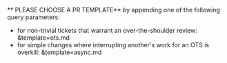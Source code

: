 ** PLEASE CHOOSE A PR TEMPLATE** by appending one of the following query parameters:
- for non-trivial tickets that warrant an over-the-shoulder review: &template=ots.md
- for simple changes where interrupting another's work for an OTS is overkill: &template=async.md
